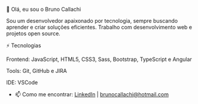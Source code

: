 👋 Olá, eu sou o Bruno Callachi

Sou um desenvolvedor apaixonado por tecnologia, sempre buscando aprender e criar soluções eficientes. Trabalho com desenvolvimento web e projetos open source.

⚡ Tecnologias

Frontend: JavaScript, HTML5, CSS3, Sass, Bootstrap, TypeScript e Angular

Tools: Git, GitHub e JIRA 

IDE: VSCode

- 📫 Como me encontrar: [LinkedIn](https://www.linkedin.com/in/bruno-callachi-54b8b71b2/) | brunocallachi@hotmail.com
